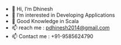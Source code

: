 - 👋 Hi, I’m Dhinesh
- 👀 I’m interested in Developing Applications
- 🌱 Good Knowledge in Scala
- 📫 reach me : pdhinesh2014@gmail.com 
- 📫 Contact me : +91-9585624790
<!---
Dhinesh18-02/Dhinesh18-02 is a ✨ special ✨ repository because its `README.md` (this file) appears on your GitHub profile.
You can click the Preview link to take a look at your changes.
--->
